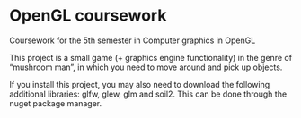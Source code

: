 # OpenGL coursework

Coursework for the 5th semester in Computer graphics in OpenGL

This project is a small game (+ graphics engine functionality) in the genre of “mushroom man”, in which you need to move around and pick up objects.

If you install this project, you may also need to download the following additional libraries: glfw, glew, glm and soil2. This can be done through the nuget package manager.

